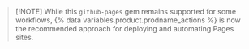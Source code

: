 > [!NOTE] While this `github-pages` gem remains supported for some workflows, {% data variables.product.prodname_actions %} is now the recommended approach for deploying and automating Pages sites.
